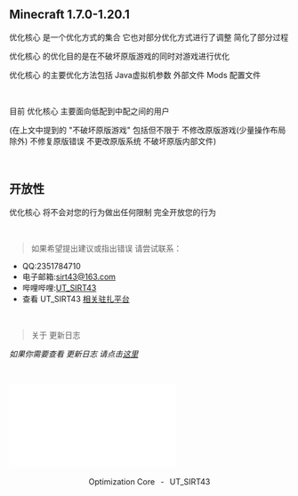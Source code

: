 ## Minecraft 1.7.0-1.20.1

优化核心 是一个优化方式的集合 它也对部分优化方式进行了调整 简化了部分过程

优化核心 的优化目的是在不破坏原版游戏的同时对游戏进行优化

优化核心 的主要优化方法包括 Java虚拟机参数 外部文件 Mods 配置文件

<br />

目前 优化核心 主要面向低配到中配之间的用户

(在上文中提到的 "不破坏原版游戏" 包括但不限于 不修改原版游戏(少量操作布局除外) 不修复原版错误 不更改原版系统 不破坏原版内部文件)

<br />

## 开放性

优化核心 将不会对您的行为做出任何限制 完全开放您的行为

<br />

> 如果希望提出建议或指出错误 请尝试联系：
- QQ:2351784710
- 电子邮箱:sirt43@163.com
- 哔哩哔哩:[UT_SIRT43](https://space.bilibili.com/438162245)
- 查看 UT_SIRT43 [相关驻扎平台](document/account.md)

<br />

> 关于 更新日志

*如果你需要查看 更新日志 请点击[这里](document/update/logs/index.md)*

<br />

![](image/icon.img)

<p align="center">Optimization Core⠀-⠀UT_SIRT43</p>